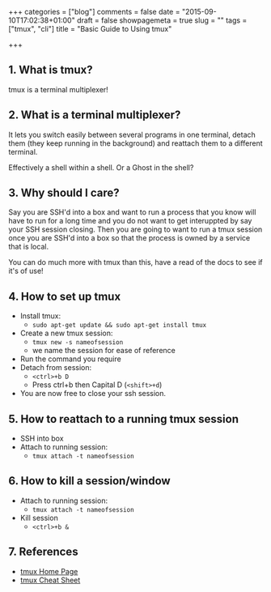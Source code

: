 +++
categories = ["blog"]
comments = false
date = "2015-09-10T17:02:38+01:00"
draft = false
showpagemeta = true
slug = ""
tags = ["tmux", "cli"]
title = "Basic Guide to Using tmux"

+++

## 1. What is tmux?

tmux is a terminal multiplexer!

## 2. What is a terminal multiplexer?

It lets you switch easily between several programs in one terminal, detach them (they keep running in the background) and reattach them to a different terminal.

Effectively a shell within a shell. Or a Ghost in the shell?

## 3. Why should I care?

Say you are SSH'd into a box and want to run a process that you know will have to run for a long time and you do not want to get interuppted by say your SSH session closing. Then you are going to want to run a tmux session once you are SSH'd into a box so that the process is owned by a service that is local.

You can do much more with tmux than this, have a read of the docs to see if it's of use!

## 4. How to set up tmux

- Install tmux:
  - `sudo apt-get update && sudo apt-get install tmux`
- Create a new tmux session:
  - `tmux new -s nameofsession`
  - we name the session for ease of reference
- Run the command you require
- Detach from session:
  - `<ctrl>+b D`
  - Press ctrl+b then Capital D (`<shift>+d`)
- You are now free to close your ssh session.

## 5. How to reattach to a running tmux session

- SSH into box
- Attach to running session:
  - `tmux attach -t nameofsession`

## 6. How to kill a session/window

- Attach to running session:
  - `tmux attach -t nameofsession`
- Kill session
  - `<ctrl>+b &`

## 7. References

- [tmux Home Page](https://tmux.github.io/)
- [tmux Cheat Sheet](https://gist.github.com/MohamedAlaa/2961058)
